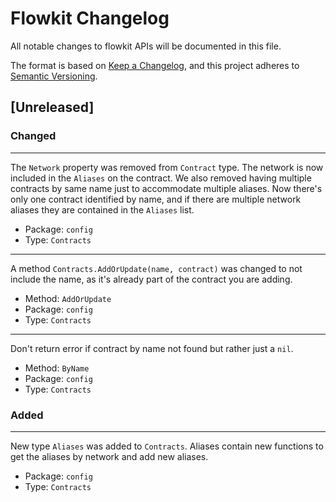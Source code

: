 # Flowkit Changelog

All notable changes to flowkit APIs will be documented in this file.

The format is based on [Keep a Changelog](https://keepachangelog.com/en/1.0.0/),
and this project adheres to [Semantic Versioning](https://semver.org/spec/v2.0.0.html).

## [Unreleased]

### Changed

---
The `Network` property was removed from `Contract` type. The network is now included in 
the `Aliases` on the contract. We also removed having multiple contracts by same name just to 
accommodate multiple aliases. Now there's only one contract identified by name, 
and if there are multiple network aliases they are contained in the `Aliases` list. 
- Package: `config`
- Type: `Contracts`

---
A method `Contracts.AddOrUpdate(name, contract)` was changed to not include the name, as it's 
already part of the contract you are adding.
- Method: `AddOrUpdate`
- Package: `config`
- Type: `Contracts`

---
Don't return error if contract by name not found but rather just a `nil`.
- Method: `ByName`
- Package: `config`
- Type: `Contracts`

### Added

---

New type `Aliases` was added to `Contracts`. 
Aliases contain new functions to get the aliases by network and add new aliases.
- Package: `config`
- Type: `Contracts`

